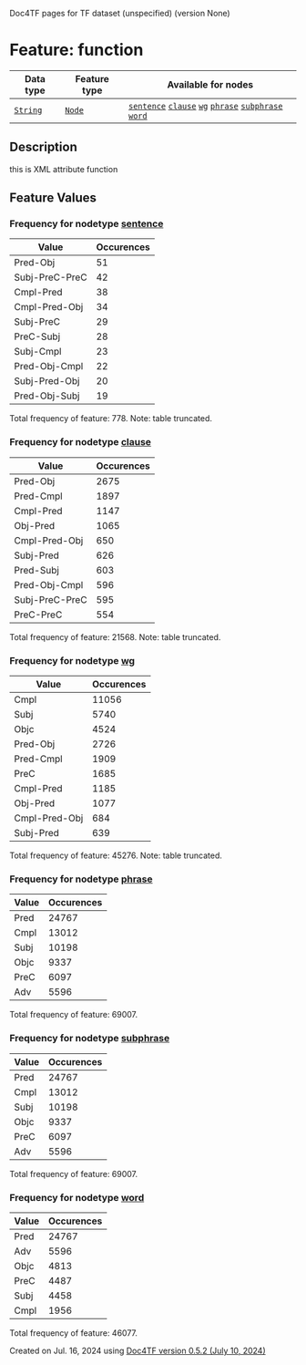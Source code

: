 Doc4TF pages for TF dataset (unspecified) (version None)
# Feature: function
Data type|Feature type|Available for nodes
---|---|---
[`String`](featuresbydatatype.md#string)|[`Node`](featuresbytype.md#node)| [`sentence`](featuresbynodetype.md#sentence)  [`clause`](featuresbynodetype.md#clause)  [`wg`](featuresbynodetype.md#wg)  [`phrase`](featuresbynodetype.md#phrase)  [`subphrase`](featuresbynodetype.md#subphrase)  [`word`](featuresbynodetype.md#word) 
## Description
this is XML attribute function
## Feature Values
### Frequency for nodetype [sentence](featuresbynodetype.md#sentence)
Value|Occurences
---|---
Pred-Obj|51
Subj-PreC-PreC|42
Cmpl-Pred|38
Cmpl-Pred-Obj|34
Subj-PreC|29
PreC-Subj|28
Subj-Cmpl|23
Pred-Obj-Cmpl|22
Subj-Pred-Obj|20
Pred-Obj-Subj|19

Total frequency of feature: 778. Note: table truncated.
 ### Frequency for nodetype [clause](featuresbynodetype.md#clause)
Value|Occurences
---|---
Pred-Obj|2675
Pred-Cmpl|1897
Cmpl-Pred|1147
Obj-Pred|1065
Cmpl-Pred-Obj|650
Subj-Pred|626
Pred-Subj|603
Pred-Obj-Cmpl|596
Subj-PreC-PreC|595
PreC-PreC|554

Total frequency of feature: 21568. Note: table truncated.
 ### Frequency for nodetype [wg](featuresbynodetype.md#wg)
Value|Occurences
---|---
Cmpl|11056
Subj|5740
Objc|4524
Pred-Obj|2726
Pred-Cmpl|1909
PreC|1685
Cmpl-Pred|1185
Obj-Pred|1077
Cmpl-Pred-Obj|684
Subj-Pred|639

Total frequency of feature: 45276. Note: table truncated.
 ### Frequency for nodetype [phrase](featuresbynodetype.md#phrase)
Value|Occurences
---|---
Pred|24767
Cmpl|13012
Subj|10198
Objc|9337
PreC|6097
Adv|5596

Total frequency of feature: 69007.
 ### Frequency for nodetype [subphrase](featuresbynodetype.md#subphrase)
Value|Occurences
---|---
Pred|24767
Cmpl|13012
Subj|10198
Objc|9337
PreC|6097
Adv|5596

Total frequency of feature: 69007.
 ### Frequency for nodetype [word](featuresbynodetype.md#word)
Value|Occurences
---|---
Pred|24767
Adv|5596
Objc|4813
PreC|4487
Subj|4458
Cmpl|1956

Total frequency of feature: 46077.
  

Created on Jul. 16, 2024 using [Doc4TF version 0.5.2 (July 10, 2024)](https://github.com/tonyjurg/Doc4TF/blob/main/CreateFeatureDoc.ipynb) 